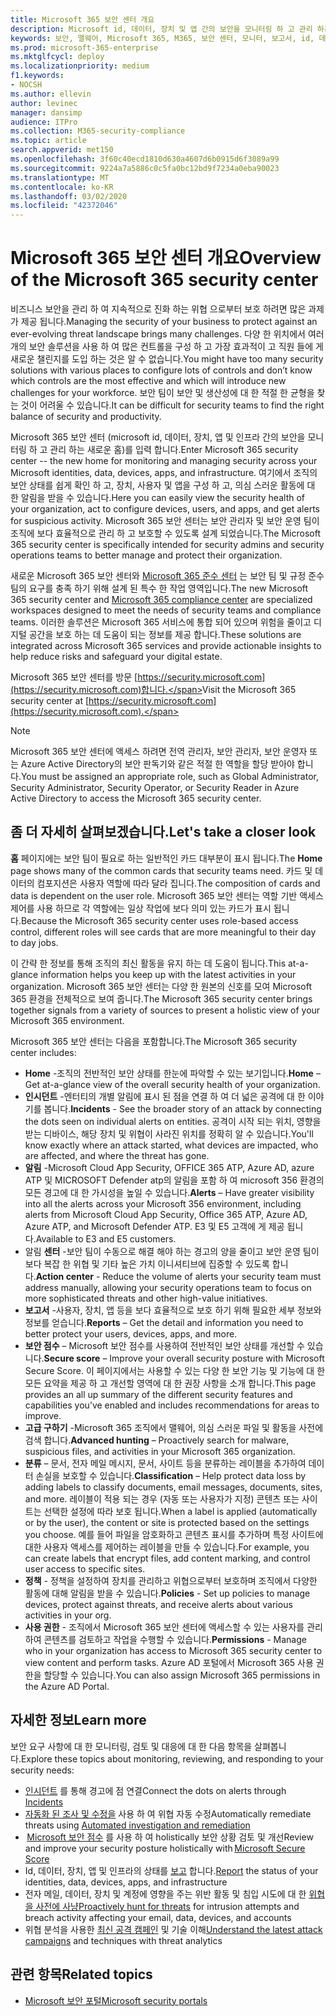 ```yaml
---
title: Microsoft 365 보안 센터 개요
description: Microsoft id, 데이터, 장치 및 앱 간의 보안을 모니터링 하 고 관리 하는 새로운 홈에 대해 설명 합니다.
keywords: 보안, 맬웨어, Microsoft 365, M365, 보안 센터, 모니터, 보고서, id, 데이터, 장치, 앱
ms.prod: microsoft-365-enterprise
ms.mktglfcycl: deploy
ms.localizationpriority: medium
f1.keywords:
- NOCSH
ms.author: ellevin
author: levinec
manager: dansimp
audience: ITPro
ms.collection: M365-security-compliance
ms.topic: article
search.appverid: met150
ms.openlocfilehash: 3f60c40ecd1810d630a4607d6b0915d6f3089a99
ms.sourcegitcommit: 9224a7a5886c0c5fa0bc12bd9f7234a0eba90023
ms.translationtype: MT
ms.contentlocale: ko-KR
ms.lasthandoff: 03/02/2020
ms.locfileid: "42372046"
---
```

# <a name="overview-of-the-microsoft-365-security-center"></a><span data-ttu-id="9930c-104">Microsoft 365 보안 센터 개요</span><span class="sxs-lookup"><span data-stu-id="9930c-104">Overview of the Microsoft 365 security center</span></span>

<span data-ttu-id="9930c-105">비즈니스 보안을 관리 하 여 지속적으로 진화 하는 위협 으로부터 보호 하려면 많은 과제가 제공 됩니다.</span><span class="sxs-lookup"><span data-stu-id="9930c-105">Managing the security of your business to protect against an ever-evolving threat landscape brings many challenges.</span></span> <span data-ttu-id="9930c-106">다양 한 위치에서 여러 개의 보안 솔루션을 사용 하 여 많은 컨트롤을 구성 하 고 가장 효과적이 고 직원 들에 게 새로운 챌린지를 도입 하는 것은 알 수 없습니다.</span><span class="sxs-lookup"><span data-stu-id="9930c-106">You might have too many security solutions with various places to configure lots of controls and don’t know which controls are the most effective and which will introduce new challenges for your workforce.</span></span> <span data-ttu-id="9930c-107">보안 팀이 보안 및 생산성에 대 한 적절 한 균형을 찾는 것이 어려울 수 있습니다.</span><span class="sxs-lookup"><span data-stu-id="9930c-107">It can be difficult for security teams to find the right balance of security and productivity.</span></span>

<span data-ttu-id="9930c-108">Microsoft 365 보안 센터 (microsoft id, 데이터, 장치, 앱 및 인프라 간의 보안을 모니터링 하 고 관리 하는 새로운 홈)를 입력 합니다.</span><span class="sxs-lookup"><span data-stu-id="9930c-108">Enter Microsoft 365 security center -- the new home for monitoring and managing security across your Microsoft identities, data, devices, apps, and infrastructure.</span></span> <span data-ttu-id="9930c-109">여기에서 조직의 보안 상태를 쉽게 확인 하 고, 장치, 사용자 및 앱을 구성 하 고, 의심 스러운 활동에 대 한 알림을 받을 수 있습니다.</span><span class="sxs-lookup"><span data-stu-id="9930c-109">Here you can easily view the security health of your organization, act to configure devices, users, and apps, and get alerts for suspicious activity.</span></span> <span data-ttu-id="9930c-110">Microsoft 365 보안 센터는 보안 관리자 및 보안 운영 팀이 조직에 보다 효율적으로 관리 하 고 보호할 수 있도록 설계 되었습니다.</span><span class="sxs-lookup"><span data-stu-id="9930c-110">The Microsoft 365 security center is specifically intended for security admins and security operations teams to better manage and protect their organization.</span></span>

<span data-ttu-id="9930c-111">새로운 Microsoft 365 보안 센터와 [Microsoft 365 준수 센터](https://docs.microsoft.com/microsoft-365/compliance/microsoft-365-compliance-center) 는 보안 팀 및 규정 준수 팀의 요구를 충족 하기 위해 설계 된 특수 한 작업 영역입니다.</span><span class="sxs-lookup"><span data-stu-id="9930c-111">The new Microsoft 365 security center and [Microsoft 365 compliance center](https://docs.microsoft.com/microsoft-365/compliance/microsoft-365-compliance-center) are specialized workspaces designed to meet the needs of security teams and compliance teams.</span></span> <span data-ttu-id="9930c-112">이러한 솔루션은 Microsoft 365 서비스에 통합 되어 있으며 위험을 줄이고 디지털 공간을 보호 하는 데 도움이 되는 정보를 제공 합니다.</span><span class="sxs-lookup"><span data-stu-id="9930c-112">These solutions are integrated across Microsoft 365 services and provide actionable insights to help reduce risks and safeguard your digital estate.</span></span>

<span data-ttu-id="9930c-113">Microsoft 365 보안 센터를 방문 [https://security.microsoft.com](https://security.microsoft.com)합니다.</span><span class="sxs-lookup"><span data-stu-id="9930c-113">Visit the Microsoft 365 security center at [https://security.microsoft.com](https://security.microsoft.com).</span></span> 

> [!NOTE]
> <span data-ttu-id="9930c-114">Microsoft 365 보안 센터에 액세스 하려면 전역 관리자, 보안 관리자, 보안 운영자 또는 Azure Active Directory의 보안 판독기와 같은 적절 한 역할을 할당 받아야 합니다.</span><span class="sxs-lookup"><span data-stu-id="9930c-114">You must be assigned an appropriate role, such as Global Administrator, Security Administrator, Security Operator, or Security Reader in Azure Active Directory to access the Microsoft 365 security center.</span></span>


## <a name="lets-take-a-closer-look"></a><span data-ttu-id="9930c-115">좀 더 자세히 살펴보겠습니다.</span><span class="sxs-lookup"><span data-stu-id="9930c-115">Let's take a closer look</span></span>

<span data-ttu-id="9930c-116">**홈** 페이지에는 보안 팀이 필요로 하는 일반적인 카드 대부분이 표시 됩니다.</span><span class="sxs-lookup"><span data-stu-id="9930c-116">The **Home** page shows many of the common cards that security teams need.</span></span> <span data-ttu-id="9930c-117">카드 및 데이터의 컴포지션은 사용자 역할에 따라 달라 집니다.</span><span class="sxs-lookup"><span data-stu-id="9930c-117">The composition of cards and data is dependent on the user role.</span></span> <span data-ttu-id="9930c-118">Microsoft 365 보안 센터는 역할 기반 액세스 제어를 사용 하므로 각 역할에는 일상 작업에 보다 의미 있는 카드가 표시 됩니다.</span><span class="sxs-lookup"><span data-stu-id="9930c-118">Because the Microsoft 365 security center uses role-based access control, different roles will see cards that are more meaningful to their day to day jobs.</span></span>  

<span data-ttu-id="9930c-119">이 간략 한 정보를 통해 조직의 최신 활동을 유지 하는 데 도움이 됩니다.</span><span class="sxs-lookup"><span data-stu-id="9930c-119">This at-a-glance information helps you keep up with the latest activities in your organization.</span></span> <span data-ttu-id="9930c-120">Microsoft 365 보안 센터는 다양 한 원본의 신호를 모여 Microsoft 365 환경을 전체적으로 보여 줍니다.</span><span class="sxs-lookup"><span data-stu-id="9930c-120">The Microsoft 365 security center brings together signals from a variety of sources to present a holistic view of your Microsoft 365 environment.</span></span>

<span data-ttu-id="9930c-121">Microsoft 365 보안 센터는 다음을 포함합니다.</span><span class="sxs-lookup"><span data-stu-id="9930c-121">The Microsoft 365 security center includes:</span></span>

* <span data-ttu-id="9930c-122">**Home** -조직의 전반적인 보안 상태를 한눈에 파악할 수 있는 보기입니다.</span><span class="sxs-lookup"><span data-stu-id="9930c-122">**Home** – Get at-a-glance view of the overall security health of your organization.</span></span>
* <span data-ttu-id="9930c-123">**인시던트** -엔터티의 개별 알림에 표시 된 점을 연결 하 여 더 넓은 공격에 대 한 이야기를 봅니다.</span><span class="sxs-lookup"><span data-stu-id="9930c-123">**Incidents** - See the broader story of an attack by connecting the dots seen on individual alerts on entities.</span></span> <span data-ttu-id="9930c-124">공격이 시작 되는 위치, 영향을 받는 디바이스, 해당 장치 및 위협이 사라진 위치를 정확히 알 수 있습니다.</span><span class="sxs-lookup"><span data-stu-id="9930c-124">You'll know exactly where an attack started, what devices are impacted, who are affected, and where the threat has gone.</span></span>
* <span data-ttu-id="9930c-125">**알림** -Microsoft Cloud App Security, OFFICE 365 ATP, Azure AD, azure ATP 및 MICROSOFT Defender atp의 알림을 포함 하 여 microsoft 356 환경의 모든 경고에 대 한 가시성을 높일 수 있습니다.</span><span class="sxs-lookup"><span data-stu-id="9930c-125">**Alerts** – Have greater visibility into all the alerts across your Microsoft 356 environment, including alerts from Microsoft Cloud App Security, Office 365 ATP, Azure AD, Azure ATP, and Microsoft Defender ATP.</span></span> <span data-ttu-id="9930c-126">E3 및 E5 고객에 게 제공 됩니다.</span><span class="sxs-lookup"><span data-stu-id="9930c-126">Available to E3 and E5 customers.</span></span>  
* <span data-ttu-id="9930c-127">알림 **센터** -보안 팀이 수동으로 해결 해야 하는 경고의 양을 줄이고 보안 운영 팀이 보다 복잡 한 위협 및 기타 높은 가치 이니셔티브에 집중할 수 있도록 합니다.</span><span class="sxs-lookup"><span data-stu-id="9930c-127">**Action center** - Reduce the volume of alerts your security team must address manually, allowing your security operations team to focus on more sophisticated threats and other high-value initiatives.</span></span>
* <span data-ttu-id="9930c-128">**보고서** -사용자, 장치, 앱 등을 보다 효율적으로 보호 하기 위해 필요한 세부 정보와 정보를 얻습니다.</span><span class="sxs-lookup"><span data-stu-id="9930c-128">**Reports** – Get the detail and information you need to better protect your users, devices, apps, and more.</span></span>
* <span data-ttu-id="9930c-129">**보안 점수** – Microsoft 보안 점수를 사용하여 전반적인 보안 상태를 개선할 수 있습니다.</span><span class="sxs-lookup"><span data-stu-id="9930c-129">**Secure score** – Improve your overall security posture with Microsoft Secure Score.</span></span> <span data-ttu-id="9930c-130">이 페이지에서는 사용할 수 있는 다양 한 보안 기능 및 기능에 대 한 모든 요약을 제공 하 고 개선할 영역에 대 한 권장 사항을 소개 합니다.</span><span class="sxs-lookup"><span data-stu-id="9930c-130">This page provides an all up summary of the different security features and capabilities you’ve enabled and includes recommendations for areas to improve.</span></span>
* <span data-ttu-id="9930c-131">**고급 구하기** -Microsoft 365 조직에서 맬웨어, 의심 스러운 파일 및 활동을 사전에 검색 합니다.</span><span class="sxs-lookup"><span data-stu-id="9930c-131">**Advanced hunting** – Proactively search for malware, suspicious files, and activities in your Microsoft 365 organization.</span></span>
* <span data-ttu-id="9930c-132">**분류** – 문서, 전자 메일 메시지, 문서, 사이트 등을 분류하는 레이블을 추가하여 데이터 손실을 보호할 수 있습니다.</span><span class="sxs-lookup"><span data-stu-id="9930c-132">**Classification** – Help protect data loss by adding labels to classify documents, email messages, documents, sites, and more.</span></span> <span data-ttu-id="9930c-133">레이블이 적용 되는 경우 (자동 또는 사용자가 지정) 콘텐츠 또는 사이트는 선택한 설정에 따라 보호 됩니다.</span><span class="sxs-lookup"><span data-stu-id="9930c-133">When a label is applied (automatically or by the user), the content or site is protected based on the settings you choose.</span></span> <span data-ttu-id="9930c-134">예를 들어 파일을 암호화하고 콘텐츠 표시를 추가하며 특정 사이트에 대한 사용자 액세스를 제어하는 레이블을 만들 수 있습니다.</span><span class="sxs-lookup"><span data-stu-id="9930c-134">For example, you can create labels that encrypt files, add content marking, and control user access to specific sites.</span></span>
* <span data-ttu-id="9930c-135">**정책** - 정책을 설정하여 장치를 관리하고 위협으로부터 보호하며 조직에서 다양한 활동에 대해 알림을 받을 수 있습니다.</span><span class="sxs-lookup"><span data-stu-id="9930c-135">**Policies** - Set up policies to manage devices, protect against threats, and receive alerts about various activities in your org.</span></span>
* <span data-ttu-id="9930c-136">**사용 권한** - 조직에서 Microsoft 365 보안 센터에 액세스할 수 있는 사용자를 관리하여 콘텐츠를 검토하고 작업을 수행할 수 있습니다.</span><span class="sxs-lookup"><span data-stu-id="9930c-136">**Permissions** - Manage who in your organization has access to Microsoft 365 security center to view content and perform tasks.</span></span> <span data-ttu-id="9930c-137">Azure AD 포털에서 Microsoft 365 사용 권한을 할당할 수 있습니다.</span><span class="sxs-lookup"><span data-stu-id="9930c-137">You can also assign Microsoft 365 permissions in the Azure AD Portal.</span></span>

## <a name="learn-more"></a><span data-ttu-id="9930c-138">자세한 정보</span><span class="sxs-lookup"><span data-stu-id="9930c-138">Learn more</span></span> 

<span data-ttu-id="9930c-139">보안 요구 사항에 대 한 모니터링, 검토 및 대응에 대 한 다음 항목을 살펴봅니다.</span><span class="sxs-lookup"><span data-stu-id="9930c-139">Explore these topics about monitoring, reviewing, and responding to your security needs:</span></span>
- <span data-ttu-id="9930c-140">[인시던트](incident-queue.md) 를 통해 경고에 점 연결</span><span class="sxs-lookup"><span data-stu-id="9930c-140">Connect the dots on alerts through [Incidents](incident-queue.md)</span></span>
- <span data-ttu-id="9930c-141">[자동화 된 조사 및 수정을](mtp-autoir.md) 사용 하 여 위협 자동 수정</span><span class="sxs-lookup"><span data-stu-id="9930c-141">Automatically remediate threats using [Automated investigation and remediation](mtp-autoir.md)</span></span>
- <span data-ttu-id="9930c-142"> [Microsoft 보안 점수](microsoft-secure-score.md) 를 사용 하 여 holistically 보안 상황 검토 및 개선</span><span class="sxs-lookup"><span data-stu-id="9930c-142">Review and improve your security posture holistically with [Microsoft Secure Score](microsoft-secure-score.md)</span></span>
- <span data-ttu-id="9930c-143">Id, 데이터, 장치, 앱 및 인프라의 상태를 [보고](monitoring-and-reporting.md) 합니다.</span><span class="sxs-lookup"><span data-stu-id="9930c-143">[Report](monitoring-and-reporting.md) the status of your identities, data, devices, apps, and infrastructure</span></span>
- <span data-ttu-id="9930c-144">전자 메일, 데이터, 장치 및 계정에 영향을 주는 위반 활동 및 침입 시도에 대 한 [위협을 사전에 사냥](advanced-hunting-overview.md)</span><span class="sxs-lookup"><span data-stu-id="9930c-144">[Proactively hunt for threats](advanced-hunting-overview.md) for intrusion attempts and breach activity affecting your email, data, devices, and accounts</span></span>
- <span data-ttu-id="9930c-145">위협 분석을 사용한 [최신 공격 캠페인](latest-attack-campaigns.md) 및 기술 이해</span><span class="sxs-lookup"><span data-stu-id="9930c-145">[Understand the latest attack campaigns](latest-attack-campaigns.md) and techniques with threat analytics</span></span>

## <a name="related-topics"></a><span data-ttu-id="9930c-146">관련 항목</span><span class="sxs-lookup"><span data-stu-id="9930c-146">Related topics</span></span>
- [<span data-ttu-id="9930c-147">Microsoft 보안 포털</span><span class="sxs-lookup"><span data-stu-id="9930c-147">Microsoft security portals</span></span>](portals.md)
